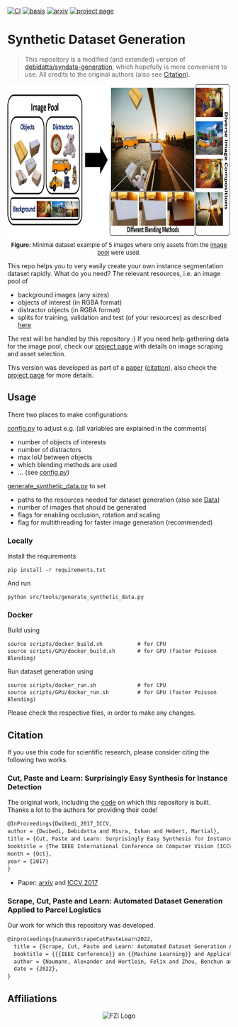 [![CI](https://github.com/a-nau/synthetic-dataset-generation/workflows/CI/badge.svg)](https://github.com/a-nau/synthetic-dataset-generation/actions)
[![basis](https://img.shields.io/badge/based%20on-debidatta/syndata--generation-brightgreen.svg)](https://github.com/debidatta/syndata-generation)
[![arxiv](http://img.shields.io/badge/paper-arxiv.2210.09814-B31B1B.svg)](https://arxiv.org/abs/2210.09814)
[![project page](https://img.shields.io/badge/website-project%20page-informational.svg)](https://a-nau.github.io/parcel2d)

# Synthetic Dataset Generation

> This repository is a modified (and extended) version
> of [debidatta/syndata-generation](https://github.com/debidatta/syndata-generation), which
> hopefully is more convenient to use. All credits to the original authors (also see [Citation](#citation)).
>
<p align="center">
    <img src="data/misc/overview_composition.png" alt="Overview" height="350"/>
    <br>
    <span style="font-size: small">
      <b>Figure:</b> 
      Minimal dataset example of 5 images where only assets from the <a href="data/readme.md">image pool</a> were used.
    </span>
    <br>
</p>

This repo helps you to very easily create your own instance segmentation dataset rapidly. What do you need?
The relevant resources, i.e. an image pool of

- background images (any sizes)
- objects of interest (in RGBA format)
- distractor objects (in RGBA format)
- splits for training, validation and test (of your resources) as described [here](data/readme.md)

The rest will be handled by this repository :) If you need help gathering data for the image pool, check
our [project page](https://a-nau.github.io/parcel2d/) with details on image scraping and asset selection.

This version was developed as part of a [paper](https://arxiv.org/abs/2210.09814) ([citation](#citation)), also check
the [project page](https://a-nau.github.io/parcel2d/) for more details.

## Usage

There two places to make configurations:

[config.py](src/config.py) to adjust e.g. (all variables are explained in the comments)

- number of objects of interests
- number of distractors
- max IoU between objects
- which blending methods are used
- ... (see [config.py](src/config.py))

[generate_synthetic_data.py](src/tools/generate_synthetic_data.py) to set

- paths to the resources needed for dataset generation (also see [Data](data/readme.md))
- number of images that should be generated
- flags for enabling occlusion, rotation and scaling
- flag for multithreading for faster image generation (recommended)

### Locally

Install the requirements

```shell
pip install -r requirements.txt
```

And run

```shell
python src/tools/generate_synthetic_data.py
```

### Docker

Build using

```shell
source scripts/docker_build.sh           # for CPU
source scripts/GPU/docker_build.sh       # for GPU (faster Poisson Blending)
```

Run dataset generation using

```shell
source scripts/docker_run.sh             # for CPU
source scripts/GPU/docker_run.sh         # for GPU (faster Poisson Blending)
```

Please check the respective files, in order to make any changes.

## Citation

If you use this code for scientific research, please consider citing the following two works.

### Cut, Paste and Learn: Surprisingly Easy Synthesis for Instance Detection

The original work, including the [code](https://github.com/debidatta/syndata-generation) on which this repository is
built. Thanks a lot to the authors for providing their code!

```latex
@InProceedings{Dwibedi_2017_ICCV,
author = {Dwibedi, Debidatta and Misra, Ishan and Hebert, Martial},
title = {Cut, Paste and Learn: Surprisingly Easy Synthesis for Instance Detection},
booktitle = {The IEEE International Conference on Computer Vision (ICCV)},
month = {Oct},
year = {2017}
}
```

- Paper: [arxiv](https://arxiv.org/abs/1708.01642)
  and [ICCV 2017](https://openaccess.thecvf.com/content_ICCV_2017/papers/Dwibedi_Cut_Paste_and_ICCV_2017_paper.pdf)

### Scrape, Cut, Paste and Learn: Automated Dataset Generation Applied to Parcel Logistics

Our work for which this repository was developed.

```latex
@inproceedings{naumannScrapeCutPasteLearn2022,
  title = {Scrape, Cut, Paste and Learn: Automated Dataset Generation Applied to Parcel Logistics},
  booktitle = {{{IEEE Conference}} on {{Machine Learning}} and Applications} ({{ICMLA}})},
  author = {Naumann, Alexander and Hertlein, Felix and Zhou, Benchun and Dörr, Laura and Furmans, Kai},
  date = {2022},
}
```

## Affiliations

<p align="center">
    <img src="https://upload.wikimedia.org/wikipedia/de/thumb/4/44/Fzi_logo.svg/1200px-Fzi_logo.svg.png?raw=true" alt="FZI Logo" height="200"/>
</p>
